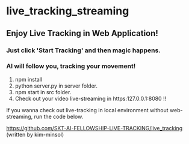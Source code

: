 # live_tracking_streaming
## Enjoy Live Tracking in Web Application!
### Just click 'Start Tracking' and then magic happens.

### AI will follow you, tracking your movement!

1. npm install
2. python server.py in server folder.
3. npm start in src folder.
4. Check out your video live-streaming in https:127.0.0.1:8080 !!

If you wanna check out live-tracking in local environment without web-streaming, run the code below.

https://github.com/SKT-AI-FELLOWSHIP-LIVE-TRACKING/live_tracking (written by kim-minsol)

